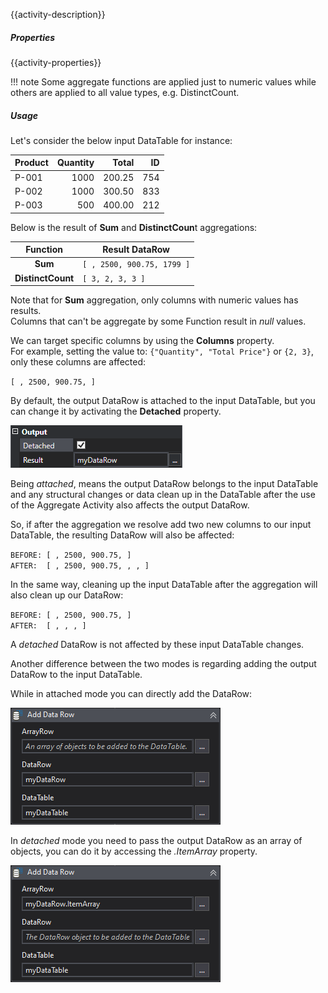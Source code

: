 {{activity-description}}

<div class="data-table-sprite aggregate"></div>

##### Properties

{{activity-properties}}

!!! note
    Some aggregate functions are applied just to numeric values while others are applied to all value types, e.g. DistinctCount.

##### Usage

Let's consider the below input DataTable for instance:

| Product | Quantity | Total  |  ID  |
| ------- | -------: | -----: | ---: |
| P-001   |     1000 | 200.25 |  754 |
| P-002   |     1000 | 300.50 |  833 |
| P-003   |      500 | 400.00 |  212 |

Below is the result of **Sum** and **DistinctCoun**t aggregations:

|Function|Result DataRow
|:-:|-
|**Sum**| ``[ , 2500, 900.75, 1799 ]`` 
|**DistinctCount**| ``[ 3, 2, 3, 3 ]`` 

Note that for **Sum** aggregation, only columns with numeric values has results.<br>
Columns that can't be aggregate by some Function result in *null* values.

We can target specific columns by using the **Columns** property.<br>
For example, setting the value to: ``{"Quantity", "Total Price"}`` or ``{2, 3}``, only these columns are affected:

``[ , 2500, 900.75, ]``

By default, the output DataRow is attached to the input DataTable, but you can change it by activating the **Detached** property.

![](../img/activities/aggregate-detached.png)

Being *attached*, means the output DataRow belongs to the input DataTable and any structural changes or data clean up in the DataTable after the use of the Aggregate Activity also affects the output DataRow.

So, if after the aggregation we resolve add two new columns to our input DataTable, the resulting DataRow will also be affected:

``BEFORE: [ , 2500, 900.75, ]``<br>
``AFTER:  [ , 2500, 900.75, , , ]``

In the same way, cleaning up the input DataTable after the aggregation will also clean up our DataRow: 

``BEFORE: [ , 2500, 900.75, ]``<br>
``AFTER:  [ , , , ]``

A *detached* DataRow is not affected by these input DataTable changes.

Another difference between the two modes is regarding adding the output DataRow to the input DataTable.

While in attached mode you can directly add the DataRow:

![](../img/activities/add-datarow.png "UiPath's Add Data Row Activity")

In *detached* mode you need to pass the output DataRow as an array of objects, you can do it by accessing the *.ItemArray* property.

![](../img/activities/add-datarow-items.png "UiPath's Add Data Row Activity")